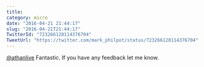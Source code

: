 ```yaml
---
title: 
category: micro
date: "2016-04-21 21:44:17"
slug: "2016-04-21T21:44:17"
TwitterId: "723266128114376704"
TweetUrl: "https://twitter.com/mark_philpot/status/723266128114376704"
---
```


[@athanlive](https://twitter.com/athanlive) Fantastic. If you have any feedback
let me know.
